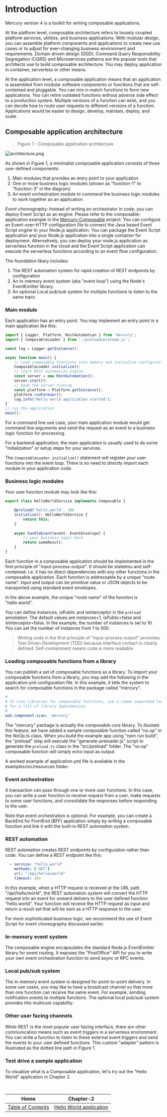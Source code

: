 # Introduction

Mercury version 4 is a toolkit for writing composable applications.

At the platform level, composable architecture refers to loosely coupled platform services, utilities, and
business applications. With modular design, you can assemble platform components and applications to create
new use cases or to adjust for ever-changing business environment and requirements. Domain driven design (DDD),
Command Query Responsibility Segregation (CQRS) and Microservices patterns are the popular tools that architects
use to build composable architecture. You may deploy application in container, serverless or other means.

At the application level, a composable application means that an application is assembled from modular software
components or functions that are self-contained and pluggable. You can mix-n-match functions to form new applications.
You can retire outdated functions without adverse side effect to a production system. Multiple versions of a function
can exist, and you can decide how to route user requests to different versions of a function. Applications would be
easier to design, develop, maintain, deploy, and scale.

## Composable application architecture

> Figure 1 - Composable application architecture

![architecture.png](diagrams/architecture.png)

As shown in Figure 1, a minimalist composable application consists of three user defined components:

1. Main modules that provides an entry point to your application
2. One or more business logic modules (shown as "function-1" to "function-3" in the diagram)
3. An event orchestration module to command the business logic modules to work together as an application

*Event choreography*: Instead of writing an orchestrator in code, you can deploy Event Script as an engine.
Please refer to the composable-application example in the 
[Mercury-Composable](https://accenture.github.io/mercury-composable/) project. You can configure an
Event-over-HTTP configuration file to connect the Java based Event Script engine to your Node.js application.
You can package the Event Script application and your Node.js application into a single container for
deployment. Alternatively, you can deploy your node.js application as serverless function in the cloud and
the Event Script application can execute the serverless functions according to an event flow configuration.

The foundation libary includes:

1. The REST automation system for rapid creation of REST endpoints by configuration
2. An in-memory event system (aka "event loop") using the Node's EventEmitter library.
3. An optional Local pub/sub system for multiple functions to listen to the same topic.

### Main module

Each application has an entry point. You may implement an entry point in a main application like this:

```typescript
import { Logger, Platform, RestAutomation } from 'mercury';
import { ComposableLoader } from './preload/preload.js'; 

const log = Logger.getInstance();

async function main() {
    // Load composable functions into memory and initialize configuration management
    ComposableLoader.initialize();
    // start REST automation engine
    const server = new RestAutomation();
    server.start();
    // keep the server running
    const platform = Platform.getInstance();
    platform.runForever();
    log.info('Hello world application started');
}
// run the application
main();
```

For a command line use case, your main application module would get command line arguments and
send the request as an event to a business logic function for processing.

For a backend application, the main application is usually used to do some "initialization" or
setup steps for your services.

The `ComposableLoader.initialize()` statement will register your user functions into the event loop.
There is no need to directly import each module in your application code.

### Business logic modules

Your user function module may look like this:

```typescript
export class HelloWorldService implements Composable {

    @preload('hello.world', 10)
    initialize(): HelloWorldService {
        return this;
    }
    
    async handleEvent(event: EventEnvelope) {
        // your business logic here
        return someResult;
    }
}
```

Each function in a composable application should be implemented in the first principle of "input-process-output".
It should be stateless and self-contained. i.e. it has no direct dependencies with any other functions in the
composable application. Each function is addressable by a unique "route name". Input and output can be
primitive value or JSON objects to be transported using standard event envelopes.

In the above example, the unique "route name" of the function is "hello.world".

You can define instances, isPublic and isInterceptor in the `preload` annotation. The default values are
instances=1, isPublic=false and isInterceptor=false. In the example, the number of instances is set to 10.
You can set the number of instances from 1 to 500.

> Writing code in the first principle of "input-process-output" promotes Test Driven Development (TDD) because
  interface contact is clearly defined. Self-containment means code is more readable.

### Loading composable functions from a library

You can publish a set of composable functions as a library. To import your composable functions from a library,
you may add the following in the application.yml configuration file. In this example, it tells the system
to search for composable functions in the package called "mercury".

```yaml
#
# To scan libraries for composable functions, use a comma separated text string
# for a list of library dependencies.
#
web.component.scan: 'mercury'
```

The "mercury" package is actually the composable core library. To illustate this feature, we have added a sample
composable function called "no.op" in the NoOp.ts class. When you build the example app using "npm run build",
the "preload" step will execute the "generate-preloader.js" script to generate the `preload.ts` class in the
"src/preload" folder. The "no.op" composable function will simply echo input as output.

A worked example of application.yml file is available in the examples/src/resources folder.

### Event orchestration

A transaction can pass through one or more user functions. In this case, you can write a user function to receive
request from a user, make requests to some user functions, and consolidate the responses before responding to the
user.

Note that event orchestration is optional. For example, you can create a BackEnd for FrontEnd (BFF) application
simply by writing a composable function and link it with the built-in REST automation system.

### REST automation

REST automation creates REST endpoints by configuration rather than code. You can define a REST endpoint like this:

```yaml
  - service: "hello.world"
    methods: ['GET']
    url: "/api/hello/world"
    timeout: 10s
```

In this example, when a HTTP request is received at the URL path "/api/hello/world", the REST automation system
will convert the HTTP request into an event for onward delivery to the user defined function "hello.world". 
Your function will receive the HTTP request as input and return a result set that will be sent as a HTTP response
to the user.

For more sophisticated business logic, we recommend the use of Event Script for event choreography discussed
earlier.

### In-memory event system

The composable engine encapsulates the standard Node.js EventEmitter library for event routing. It exposes the
"PostOffice" API for you to write your own event orchestration function to send async or RPC events.

### Local pub/sub system

The in-memory event system is designed for point-to-point delivery. In some use cases, you may like to have
a broadcast channel so that more than one function can receive the same event. For example, sending notification
events to multiple functions. The optional local pub/sub system provides this multicast capability.

### Other user facing channels

While REST is the most popular user facing interface, there are other communication means such as event triggers
in a serverless environment. You can write a function to listen to these external event triggers and send the events
to your user defined functions. This custom "adapter" pattern is illustrated as the dotted line path in Figure 1.

### Test drive a sample application

To visualize what is a Composable application, let's try out the "Hello World" application in Chapter 2.

<br/>

|                   Home                    |                Chapter-2                |
|:-----------------------------------------:|:---------------------------------------:|
| [Table of Contents](TABLE-OF-CONTENTS.md) | [Hello World application](CHAPTER-2.md) |
